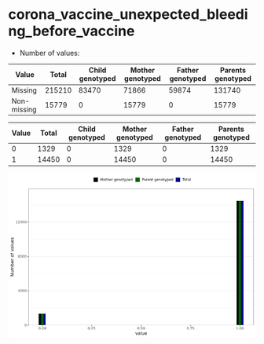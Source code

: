 # corona_vaccine_unexpected_bleeding_before_vaccine
- Number of values:

| Value | Total | Child genotyped | Mother genotyped | Father genotyped | Parents genotyped |
| ----- | ----- | --------------- | ---------------- | ---------------- |---------------- |
| Missing | 215210 | 83470 | 71866 | 59874 | 131740 |
| Non-missing | 15779 | 0 | 15779 | 0 | 15779 |

| Value | Total | Child genotyped | Mother genotyped | Father genotyped | Parents genotyped |
| ----- | ----- | --------------- | ---------------- | ---------------- |---------------- |
| 0 | 1329 | 0 | 1329 | 0 | 1329 |
| 1 | 14450 | 0 | 14450 | 0 | 14450 |



![](corona_vaccine_unexpected_bleeding_before_vaccine_n.png)



